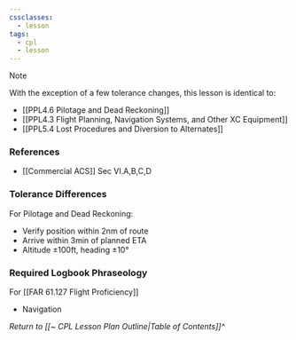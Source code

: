 ```yaml
---
cssclasses:
  - lesson
tags:
  - cpl
  - lesson
---
```

> [!note]
> With the exception of a few tolerance changes, this lesson is identical to:
> - [[PPL4.6 Pilotage and Dead Reckoning]]
> - [[PPL4.3 Flight Planning, Navigation Systems, and Other XC Equipment]]
> - [[PPL5.4 Lost Procedures and Diversion to Alternates]]

### References
- [[Commercial ACS]] Sec VI.A,B,C,D

### Tolerance Differences
For Pilotage and Dead Reckoning:
- Verify position within 2nm of route
- Arrive within 3min of planned ETA
- Altitude ±100ft, heading ±10°

### Required Logbook Phraseology
For [[FAR 61.127 Flight Proficiency]]
- Navigation

*Return to [[~ CPL Lesson Plan Outline|Table of Contents]]^*

